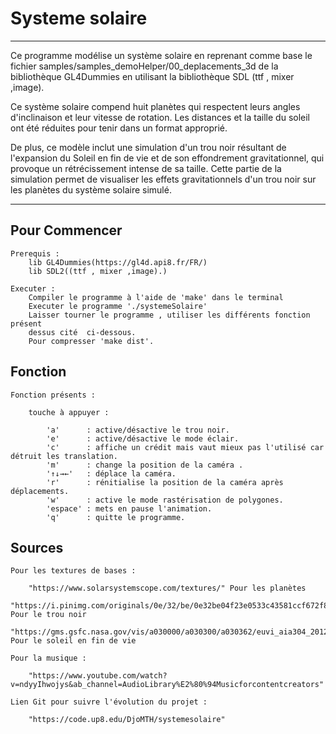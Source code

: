 # Systeme solaire



________________________________________________________________________
Ce programme modélise un système solaire en reprenant comme base le fichier
samples/samples_demoHelper/00_deplacements_3d de la bibliothèque GL4Dummies
en utilisant la bibliothèque SDL (ttf , mixer ,image).

Ce système solaire compend huit planètes qui respectent 
leurs angles d'inclinaison et leur vitesse de rotation. 
Les distances et la taille du soleil ont été réduites 
pour tenir dans un format approprié.

De plus, ce modèle inclut une simulation d'un trou noir résultant de 
l'expansion du Soleil en fin de vie et de son effondrement gravitationnel, 
qui provoque un rétrécissement intense de sa taille.
Cette partie de la simulation permet de visualiser les effets gravitationnels 
d'un trou noir sur les planètes du système solaire simulé.
___________________________________________________________________________

## Pour Commencer

    Prerequis :
        lib GL4Dummies(https://gl4d.api8.fr/FR/)
        lib SDL2((ttf , mixer ,image).)

    Executer :
        Compiler le programme à l'aide de 'make' dans le terminal
        Executer le programme './systemeSolaire'
        Laisser tourner le programme , utiliser les différents fonction présent
        dessus cité  ci-dessous.
        Pour compresser 'make dist'.


## Fonction

    Fonction présents :

        touche à appuyer :

            'a'      : active/désactive le trou noir.
            'e'      : active/désactive le mode éclair.
            'c'      : affiche un crédit mais vaut mieux pas l'utilisé car détruit les translation.
            'm'      : change la position de la caméra .
            '↑↓→←'   : déplace la caméra.
            'r'      : rénitialise la position de la caméra après déplacements.
            'w'      : active le mode rastérisation de polygones.
            'espace' : mets en pause l'animation.
            'q'      : quitte le programme.

## Sources

    Pour les textures de bases :

        "https://www.solarsystemscope.com/textures/" Pour les planètes
        "https://i.pinimg.com/originals/0e/32/be/0e32be04f23e0533c43581ccf672f8ad.jpg" Pour le trou noir
        "https://gms.gsfc.nasa.gov/vis/a030000/a030300/a030362/euvi_aia304_2012_carrington_print.jpg" Pour le soleil en fin de vie 

    Pour la musique :

        "https://www.youtube.com/watch?v=ndyyIhwojys&ab_channel=AudioLibrary%E2%80%94Musicforcontentcreators"

    Lien Git pour suivre l'évolution du projet :

        "https://code.up8.edu/DjoMTH/systemesolaire"


